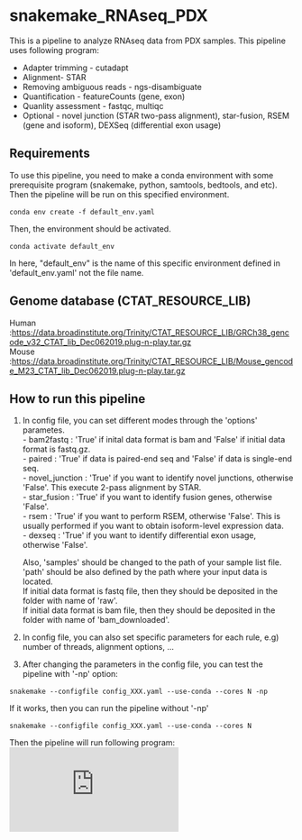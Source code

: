 # snakemake_RNAseq_PDX
This is a pipeline to analyze RNAseq data from PDX samples. This pipeline uses following program:    
* Adapter trimming - cutadapt  
* Alignment- STAR  
* Removing ambiguous reads - ngs-disambiguate  
* Quantification - featureCounts (gene, exon)  
* Quanlity assessment - fastqc, multiqc
* Optional - novel junction (STAR two-pass alignment), star-fusion, RSEM (gene and isoform), DEXSeq (differential exon usage)

Requirements
-
To use this pipeline, you need to make a conda environment with some prerequisite program (snakemake, python, samtools, bedtools, and etc). Then the pipeline will be run on this specified environment.  
```
conda env create -f default_env.yaml
```
Then, the environment should be activated.
```
conda activate default_env
```
In here, "default_env" is the name of this specific environment defined in 'default_env.yaml' not the file name.

Genome database (CTAT_RESOURCE_LIB)
-
Human :https://data.broadinstitute.org/Trinity/CTAT_RESOURCE_LIB/GRCh38_gencode_v32_CTAT_lib_Dec062019.plug-n-play.tar.gz   
Mouse :https://data.broadinstitute.org/Trinity/CTAT_RESOURCE_LIB/Mouse_gencode_M23_CTAT_lib_Dec062019.plug-n-play.tar.gz  


How to run this pipeline
-
1. In config file, you can set different modes through the 'options' parametes.  
		- bam2fastq : 'True' if inital data format is bam and 'False' if initial data format is fastq.gz.  
		- paired : 'True' if data is paired-end seq and 'False' if data is single-end seq.  
		- novel_junction : 'True' if you want to identify novel junctions, otherwise 'False'. This execute 2-pass alignment by STAR.  
		- star_fusion : 'True' if you want to identify fusion genes, otherwise 'False'.  
		- rsem : 'True' if you want to perform RSEM, otherwise 'False'. This is usually performed if you want to obtain isoform-level expression data.  
		- dexseq : 'True' if you want to identify differential exon usage, otherwise 'False'.  
		
	Also, 'samples' should be changed to the path of your sample list file. 'path' should be also defined by the path where your input data is located.  
	If initial data format is fastq file, then they should be deposited in the folder with name of 'raw'.  
	If initial data format is bam file, then they should be deposited in the folder with name of 'bam_downloaded'.  
	
2. In config file, you can also set specific parameters for each rule, e.g) number of threads, alignment options, ...
	
3. After changing the parameters in the config file, you can test the pipeline with '-np' option:  
```
snakemake --configfile config_XXX.yaml --use-conda --cores N -np
```

   If it works, then you can run the pipeline without '-np'
```
snakemake --configfile config_XXX.yaml --use-conda --cores N
```
Then the pipeline will run following program:
![diagram](https://github.com/bynjh007/snakemake_RNAseq_PDX/blob/master/dag.pdf)
